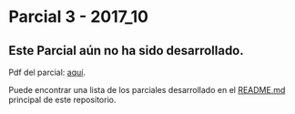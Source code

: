 # Parcial 3 - 2017_10

## Este Parcial aún no ha sido desarrollado.

Pdf del parcial: [aquí](http://sophia.javeriana.edu.co/programacion/sites/default/files/pdfParciales/2017-10-PensamientoAlgoritmico-3.pdf).

Puede encontrar una lista de los parciales desarrollado en el [README.md](https://github.com/danisshai/danisshai-programming-intro/blob/main/README.md) principal de este repositorio.
